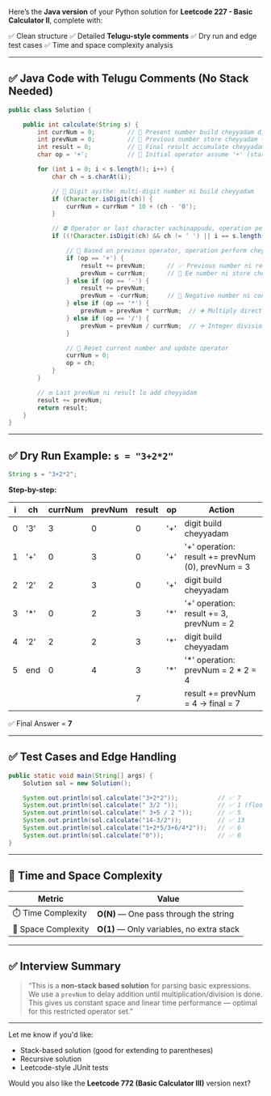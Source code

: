 Here’s the **Java version** of your Python solution for **Leetcode 227 - Basic Calculator II**, complete with:

✅ Clean structure
✅ Detailed **Telugu-style comments**
✅ Dry run and edge test cases
✅ Time and space complexity analysis

---

## ✅ Java Code with Telugu Comments (No Stack Needed)

```java
public class Solution {

    public int calculate(String s) {
        int currNum = 0;         // 🔢 Present number build cheyyadam digit by digit
        int prevNum = 0;         // 🔁 Previous number store cheyyadam (+/- lo result lo add cheyyali)
        int result = 0;          // 🧮 Final result accumulate cheyyadam kosam
        char op = '+';           // 🔣 Initial operator assume '+' (starting number ki)

        for (int i = 0; i < s.length(); i++) {
            char ch = s.charAt(i);

            // 🔢 Digit ayithe: multi-digit number ni build cheyyadam
            if (Character.isDigit(ch)) {
                currNum = currNum * 10 + (ch - '0');
            }

            // ⛔ Operator or last character vachinappudu, operation perform cheyyali
            if ((!Character.isDigit(ch) && ch != ' ') || i == s.length() - 1) {

                // 🔄 Based on previous operator, operation perform cheyyadam
                if (op == '+') {
                    result += prevNum;      // ✅ Previous number ni result lo add cheyyadam
                    prevNum = currNum;      // 🔄 Ee number ni store cheyyadam for next op
                } else if (op == '-') {
                    result += prevNum;
                    prevNum = -currNum;     // 🔻 Negative number ni consider cheyyadam
                } else if (op == '*') {
                    prevNum = prevNum * currNum;  // ➕ Multiply directly to prevNum
                } else if (op == '/') {
                    prevNum = prevNum / currNum;  // ➗ Integer division, truncate towards zero
                }

                // 🔁 Reset current number and update operator
                currNum = 0;
                op = ch;
            }
        }

        // 🔚 Last prevNum ni result lo add cheyyadam
        result += prevNum;
        return result;
    }
}
```

---

## ✅ Dry Run Example: `s = "3+2*2"`

```java
String s = "3+2*2";
```

**Step-by-step:**

| i | ch   | currNum | prevNum | result | op   | Action                                            |
| - | ---- | ------- | ------- | ------ | ---- | ------------------------------------------------- |
| 0 | '3'  | 3       | 0       | 0      | '+'  | digit build cheyyadam                             |
| 1 | '+'  | 0       | 3       | 0      | '+'  | '+' operation: result += prevNum (0), prevNum = 3 |
| 2 | '2'  | 2       | 3       | 0      | '+'  | digit build cheyyadam                             |
| 3 | '\*' | 0       | 2       | 3      | '\*' | '+' operation: result += 3, prevNum = 2           |
| 4 | '2'  | 2       | 2       | 3      | '\*' | digit build cheyyadam                             |
| 5 | end  | 0       | 4       | 3      | '\*' | '\*' operation: prevNum = 2 \* 2 = 4              |
|   |      |         |         | 7      |      | result += prevNum = 4 → final = 7                 |

✅ Final Answer = **7**

---

## ✅ Test Cases and Edge Handling

```java
public static void main(String[] args) {
    Solution sol = new Solution();

    System.out.println(sol.calculate("3+2*2"));           // ✅ 7
    System.out.println(sol.calculate(" 3/2 "));           // ✅ 1 (floor division)
    System.out.println(sol.calculate(" 3+5 / 2 "));       // ✅ 5
    System.out.println(sol.calculate("14-3/2"));          // ✅ 13
    System.out.println(sol.calculate("1+2*5/3+6/4*2"));   // ✅ 6
    System.out.println(sol.calculate("0"));               // ✅ 0
}
```

---

## 🧠 Time and Space Complexity

| Metric              | Value                                     |
| ------------------- | ----------------------------------------- |
| ⏱️ Time Complexity  | **O(N)** — One pass through the string    |
| 🧠 Space Complexity | **O(1)** — Only variables, no extra stack |

---

## ✅ Interview Summary

> “This is a **non-stack based solution** for parsing basic expressions.
> We use a `prevNum` to delay addition until multiplication/division is done.
> This gives us constant space and linear time performance — optimal for this restricted operator set.”

---

Let me know if you'd like:

* Stack-based solution (good for extending to parentheses)
* Recursive solution
* Leetcode-style JUnit tests

Would you also like the **Leetcode 772 (Basic Calculator III)** version next?
